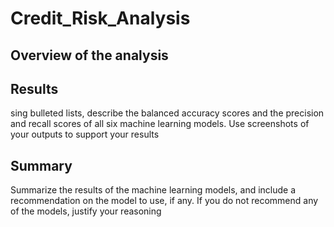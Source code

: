 # Credit_Risk_Analysis
## Overview of the analysis
## Results
sing bulleted lists, describe the balanced accuracy scores and the precision and recall scores of all six machine learning models. Use screenshots of your outputs to support your results
## Summary
Summarize the results of the machine learning models, and include a recommendation on the model to use, if any. If you do not recommend any of the models, justify your reasoning
